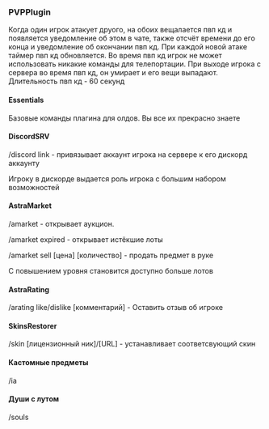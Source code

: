 ### PVPPlugin

Когда один игрок атакует друого, на обоих вещалается пвп кд и появляется уведомление об этом в чате, также отсчёт
времени до его конца и уведомление об окончании пвп кд. При каждой новой атаке таймер пвп кд обновляется. Во время пвп
кд игрок не может использовать никакие команды для телепортации. При выходе игрока с сервера во время пвп кд, он умирает
и его вещи выпадают. Длительность пвп кд - 60 секунд

#### Essentials

Базовые команды плагина для олдов. Вы все их прекрасно знаете

#### DiscordSRV

/discord link - привязывает аккаунт игрока на сервере к его дискорд аккаунту

Игроку в дискорде выдается роль игрока с большим набором возможностей

#### AstraMarket

/amarket - открывает аукцион.

/amarket expired - открывает истёкшие лоты

/amarket sell [цена]  [количество] - продать предмет в руке

С повышением уровня становится доступно больше лотов

#### AstraRating

/arating like/dislike [комментарий] - Оставить отзыв об игроке

#### SkinsRestorer

/skin [лицензионный ник]/[URL] - устанавливает соответсвующий скин

#### Кастомные предметы

/ia

#### Души с лутом

/souls 